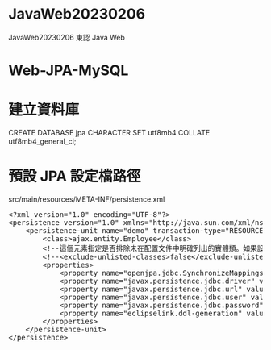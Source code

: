 # JavaWeb20230206
JavaWeb20230206 東認 Java Web

# Web-JPA-MySQL
# 建立資料庫
CREATE DATABASE jpa CHARACTER SET utf8mb4 COLLATE utf8mb4_general_ci;

# 預設 JPA 設定檔路徑
src/main/resources/META-INF/persistence.xml
<pre>
&lt;?xml version="1.0" encoding="UTF-8"?&gt;
&lt;persistence version="1.0" xmlns="http://java.sun.com/xml/ns/persistence" xmlns:xsi="http://www.w3.org/2001/XMLSchema-instance" xsi:schemaLocation="http://java.sun.com/xml/ns/persistence  http://java.sun.com/xml/ns/persistence/persistence_1_0.xsd"&gt;
    &lt;persistence-unit name="demo" transaction-type="RESOURCE_LOCAL"&gt;
        &lt;class&gt;ajax.entity.Employee&lt;/class&gt;
        &lt;!--這個元素指定是否排除未在配置文件中明確列出的實體類。如果設置為false（默認值），則未在persistence.xml中明確列出的實體類也會被JPA管理器自動掃描並添加到持久化單元中。--&gt;
        &lt;!--&lt;exclude-unlisted-classes&gt;false&lt;/exclude-unlisted-classes&gt;--&gt;
        &lt;properties&gt;
            &lt;property name="openjpa.jdbc.SynchronizeMappings" value="buildSchema(ForeignKeys=true)"/&gt;
            &lt;property name="javax.persistence.jdbc.driver" value="com.mysql.cj.jdbc.Driver"/&gt;
            &lt;property name="javax.persistence.jdbc.url" value="jdbc:mysql://localhost:3306/jpa?useSSL=false&amp;serverTimezone=Asia/Taipei"/&gt;
            &lt;property name="javax.persistence.jdbc.user" value="root"/&gt;
            &lt;property name="javax.persistence.jdbc.password" value="12345678"/&gt;
            &lt;property name="eclipselink.ddl-generation" value="create-or-extend-tables"/&gt;
        &lt;/properties&gt;
    &lt;/persistence-unit&gt;
&lt;/persistence&gt;
</pre>
